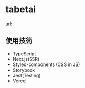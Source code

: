 # tabetai

url:

## 使用技術
- TypeScript
- Next.js(SSR)
- Styled-components (CSS in JS)
- Storybook
- Jest(Testing)
- Vercel
